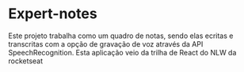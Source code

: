 # Expert-notes
Este projeto trabalha como um quadro de notas, sendo elas ecritas e transcritas com a opção de gravação de voz através da API SpeechRecognition. Esta aplicação veio da trilha de React do NLW da rocketseat
